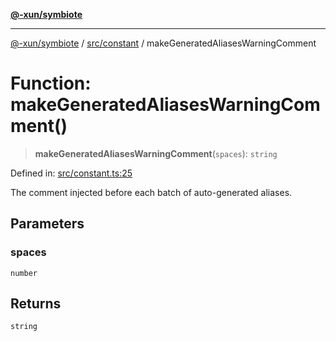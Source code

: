 [**@-xun/symbiote**](../../../README.md)

***

[@-xun/symbiote](../../../README.md) / [src/constant](../README.md) / makeGeneratedAliasesWarningComment

# Function: makeGeneratedAliasesWarningComment()

> **makeGeneratedAliasesWarningComment**(`spaces`): `string`

Defined in: [src/constant.ts:25](https://github.com/Xunnamius/symbiote/blob/0a3ecc9e8bdf9588a85b031431b4261e563bc762/src/constant.ts#L25)

The comment injected before each batch of auto-generated aliases.

## Parameters

### spaces

`number`

## Returns

`string`
